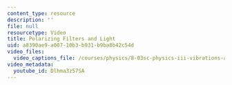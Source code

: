 ```yaml
---
content_type: resource
description: ''
file: null
resourcetype: Video
title: Polarizing Filters and Light
uid: a8390ae9-a007-10b3-b931-b9ba8b42c54d
video_files:
  video_captions_file: /courses/physics/8-03sc-physics-iii-vibrations-and-waves-fall-2016/part-iii-optics/lecture-18/copy_of_lecture-18-video/Dlhma3z57SA.vtt
video_metadata:
  youtube_id: Dlhma3z57SA
---
```


